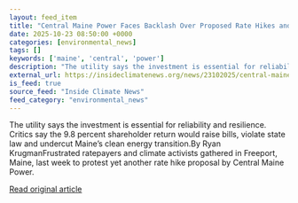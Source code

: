 ```yaml
---
layout: feed_item
title: "Central Maine Power Faces Backlash Over Proposed Rate Hikes and Shareholder Profits"
date: 2025-10-23 08:50:00 +0000
categories: [environmental_news]
tags: []
keywords: ['maine', 'central', 'power']
description: "The utility says the investment is essential for reliability and resilience"
external_url: https://insideclimatenews.org/news/23102025/central-maine-power-proposed-rate-hikes/
is_feed: true
source_feed: "Inside Climate News"
feed_category: "environmental_news"
---
```


The utility says the investment is essential for reliability and resilience. Critics say the 9.8 percent shareholder return would raise bills, violate state law and undercut Maine’s clean energy transition.By Ryan KrugmanFrustrated ratepayers and climate activists gathered in Freeport, Maine, last week to protest yet another rate hike proposal by Central Maine Power.&nbsp;

[Read original article](https://insideclimatenews.org/news/23102025/central-maine-power-proposed-rate-hikes/)
